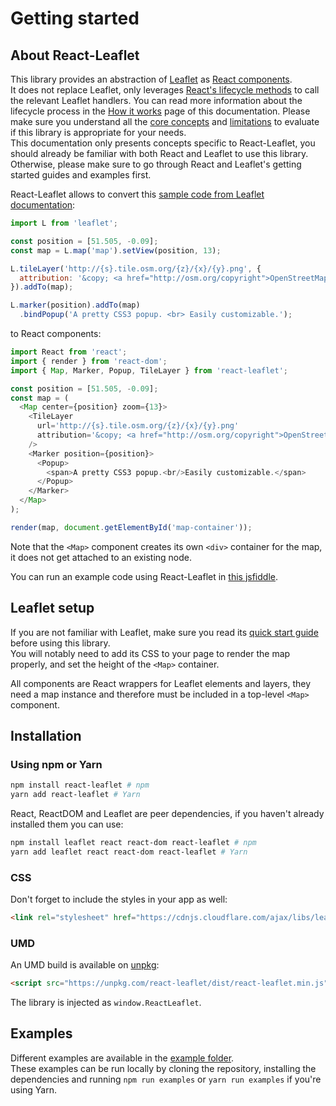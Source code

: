 # Getting started

## About React-Leaflet

This library provides an abstraction of [Leaflet](http://leafletjs.com/) as [React components](https://facebook.github.io/react/).  
It does not replace Leaflet, only leverages [React's lifecycle methods](https://facebook.github.io/react/docs/component-specs.html#lifecycle-methods) to call the relevant Leaflet handlers. You can read more information about the lifecycle process in the [How it works](How%20it%20works.md) page of this documentation.
Please make sure you understand all the [core concepts](How%20it%20works.md#core-concepts) and [limitations](How%20it%20works.md#limitations) to evaluate if this library is appropriate for your needs.  
This documentation only presents concepts specific to React-Leaflet, you should already be familiar with both React and Leaflet to use this library. Otherwise, please make sure to go through React and Leaflet's getting started guides and examples first.

React-Leaflet allows to convert this [sample code from Leaflet documentation](http://leafletjs.com/):

```js
import L from 'leaflet';

const position = [51.505, -0.09];
const map = L.map('map').setView(position, 13);

L.tileLayer('http://{s}.tile.osm.org/{z}/{x}/{y}.png', {
  attribution: '&copy; <a href="http://osm.org/copyright">OpenStreetMap</a> contributors'
}).addTo(map);

L.marker(position).addTo(map)
  .bindPopup('A pretty CSS3 popup. <br> Easily customizable.');
```

to React components:

```js
import React from 'react';
import { render } from 'react-dom';
import { Map, Marker, Popup, TileLayer } from 'react-leaflet';

const position = [51.505, -0.09];
const map = (
  <Map center={position} zoom={13}>
    <TileLayer
      url='http://{s}.tile.osm.org/{z}/{x}/{y}.png'
      attribution='&copy; <a href="http://osm.org/copyright">OpenStreetMap</a> contributors'
    />
    <Marker position={position}>
      <Popup>
        <span>A pretty CSS3 popup.<br/>Easily customizable.</span>
      </Popup>
    </Marker>
  </Map>
);

render(map, document.getElementById('map-container'));
```
Note that the `<Map>` component creates its own `<div>` container for the map, it does not get attached to an existing node.

You can run an example code using React-Leaflet in [this jsfiddle](https://jsfiddle.net/paul_lecam/q2v7t59h/).

## Leaflet setup

If you are not familiar with Leaflet, make sure you read its [quick start guide](http://leafletjs.com/examples/quick-start/) before using this library.  
You will notably need to add its CSS to your page to render the map properly, and set the height of the `<Map>` container.

All components are React wrappers for Leaflet elements and layers, they need a map instance and therefore must be included in a top-level `<Map>` component.

## Installation

### Using npm or Yarn

```bash
npm install react-leaflet # npm
yarn add react-leaflet # Yarn
```

React, ReactDOM and Leaflet are peer dependencies, if you haven't already installed them you can use:

```bash
npm install leaflet react react-dom react-leaflet # npm
yarn add leaflet react react-dom react-leaflet # Yarn
```

### CSS
Don't forget to include the styles in your app as well:

```html
<link rel="stylesheet" href="https://cdnjs.cloudflare.com/ajax/libs/leaflet/1.0.3/leaflet.css">
```

### UMD

An UMD build is available on [unpkg](https://unpkg.com/):

```html
<script src="https://unpkg.com/react-leaflet/dist/react-leaflet.min.js"></script>
```

The library is injected as `window.ReactLeaflet`.

## Examples

Different examples are available in the [example folder](../example).  
These examples can be run locally by cloning the repository, installing the dependencies and running `npm run examples` or `yarn run examples` if you're using Yarn.
